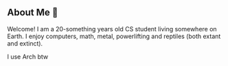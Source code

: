 ## About Me 🐲
Welcome! I am a 20-something years old CS student living somewhere on Earth. I enjoy computers, math, metal, powerlifting and reptiles (both extant and extinct).

I use Arch btw
